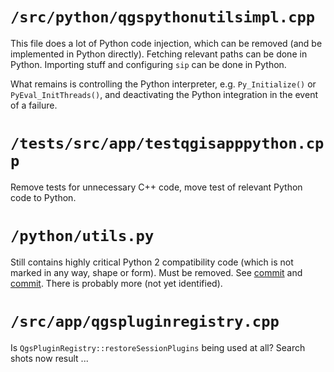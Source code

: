 # `/src/python/qgspythonutilsimpl.cpp`

This file does a lot of Python code injection, which can be removed (and be implemented in Python directly). Fetching relevant paths can be done in Python. Importing stuff and configuring `sip` can be done in Python.

What remains is controlling the Python interpreter, e.g. `Py_Initialize()` or `PyEval_InitThreads()`, and deactivating the Python integration in the event of a failure.

# `/tests/src/app/testqgisapppython.cpp`

Remove tests for unnecessary C++ code, move test of relevant Python code to Python.

# `/python/utils.py`

Still contains highly critical Python 2 compatibility code (which is not marked in any way, shape or form). Must be removed. See [commit](https://github.com/qgis/QGIS/commit/02c56371555675aad012a903f9c8d79e913a9c5c) and [commit](https://github.com/qgis/QGIS/commit/2d3b813d227ca5d87690dd9eca1164c48dae594a). There is probably more (not yet identified).

# `/src/app/qgspluginregistry.cpp`

Is `QgsPluginRegistry::restoreSessionPlugins` being used at all? Search shots now result ...
